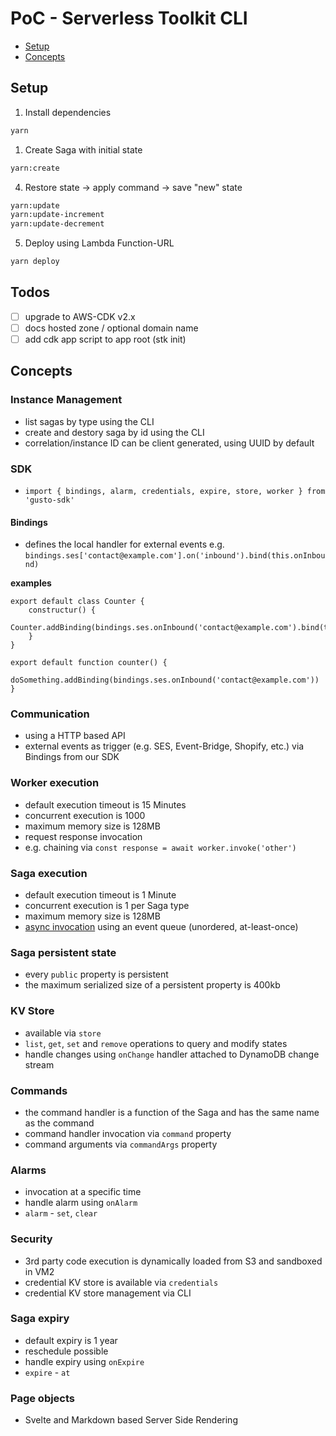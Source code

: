 # PoC - Serverless Toolkit CLI

- [Setup](#setup)
- [Concepts](#concepts)

## Setup

1. Install dependencies

```sh
yarn
```

1. Create Saga with initial state

```sh
yarn:create
```

4. Restore state -> apply command -> save "new" state

```sh
yarn:update
yarn:update-increment
yarn:update-decrement
```

5. Deploy using Lambda Function-URL

```sh
yarn deploy
```

## Todos

- [ ] upgrade to AWS-CDK v2.x
- [ ] docs hosted zone / optional domain name
- [ ] add cdk app script to app root (stk init)

## Concepts

### Instance Management

- list sagas by type using the CLI
- create and destory saga by id using the CLI
- correlation/instance ID can be client generated, using UUID by default 

### SDK

- `import { bindings, alarm, credentials, expire, store, worker } from 'gusto-sdk'`

#### Bindings

- defines the local handler for external events e.g. `bindings.ses['contact@example.com'].on('inbound').bind(this.onInbound)`

**examples**
```
export default class Counter {
    constructur() {
        Counter.addBinding(bindings.ses.onInbound('contact@example.com').bind(this.onEmail))
    }
}
```

```
export default function counter() {
    doSomething.addBinding(bindings.ses.onInbound('contact@example.com'))
}
```

### Communication

- using a HTTP based API
- external events as trigger (e.g. SES, Event-Bridge, Shopify, etc.) via Bindings from our SDK 

### Worker execution

- default execution timeout is 15 Minutes
- concurrent execution is 1000
- maximum memory size is 128MB
- request response invocation
- e.g. chaining via `const response = await worker.invoke('other')`

### Saga execution

- default execution timeout is 1 Minute
- concurrent execution is 1 per Saga type
- maximum memory size is 128MB
- [async invocation](https://docs.aws.amazon.com/lambda/latest/dg/invocation-async.html) using an event queue (unordered, at-least-once)

### Saga persistent state

- every `public` property is persistent 
- the maximum serialized size of a persistent property is 400kb 

### KV Store

- available via `store`
- `list`, `get`, `set` and `remove` operations to query and modify states
- handle changes using `onChange` handler attached to DynamoDB change stream

### Commands

- the command handler is a function of the Saga and has the same name as the command
- command handler invocation via `command` property
- command arguments via `commandArgs` property

### Alarms

- invocation at a specific time
- handle alarm using `onAlarm`
- `alarm` - `set`, `clear`

### Security

- 3rd party code execution is dynamically loaded from S3 and sandboxed in VM2
- credential KV store is available via `credentials`
- credential KV store management via CLI
  
### Saga expiry

- default expiry is 1 year
- reschedule possible
- handle expiry using `onExpire`
- `expire` - `at`

### Page objects

- Svelte and Markdown based Server Side Rendering 
